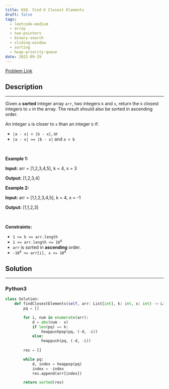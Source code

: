 ```yaml
---
title: 658. Find K Closest Elements
draft: false
tags: 
  - leetcode-medium
  - array
  - two-pointers
  - binary-search
  - sliding-window
  - sorting
  - heap-priority-queue
date: 2022-09-29
---
```


[Problem Link](https://leetcode.com/problems/find-k-closest-elements/)

## Description

---
<p>Given a <strong>sorted</strong> integer array <code>arr</code>, two integers <code>k</code> and <code>x</code>, return the <code>k</code> closest integers to <code>x</code> in the array. The result should also be sorted in ascending order.</p>

<p>An integer <code>a</code> is closer to <code>x</code> than an integer <code>b</code> if:</p>

<ul>
	<li><code>|a - x| &lt; |b - x|</code>, or</li>
	<li><code>|a - x| == |b - x|</code> and <code>a &lt; b</code></li>
</ul>

<p>&nbsp;</p>
<p><strong class="example">Example 1:</strong></p>

<div class="example-block">
<p><strong>Input:</strong> <span class="example-io">arr = [1,2,3,4,5], k = 4, x = 3</span></p>

<p><strong>Output:</strong> <span class="example-io">[1,2,3,4]</span></p>
</div>

<p><strong class="example">Example 2:</strong></p>

<div class="example-block">
<p><strong>Input:</strong> <span class="example-io">arr = [1,1,2,3,4,5], k = 4, x = -1</span></p>

<p><strong>Output:</strong> <span class="example-io">[1,1,2,3]</span></p>
</div>

<p>&nbsp;</p>
<p><strong>Constraints:</strong></p>

<ul>
	<li><code>1 &lt;= k &lt;= arr.length</code></li>
	<li><code>1 &lt;= arr.length &lt;= 10<sup>4</sup></code></li>
	<li><code>arr</code> is sorted in <strong>ascending</strong> order.</li>
	<li><code>-10<sup>4</sup> &lt;= arr[i], x &lt;= 10<sup>4</sup></code></li>
</ul>


## Solution

---
### Python3
``` py title='find-k-closest-elements'
class Solution:
    def findClosestElements(self, arr: List[int], k: int, x: int) -> List[int]:
        pq = []

        for i, num in enumerate(arr):
            d = abs(num - x)
            if len(pq) == k:
                heappushpop(pq, (-d, -i))
            else:
                heappush(pq, (-d, -i))
        
        res = []

        while pq:
            d, index = heappop(pq)
            index = -index
            res.append(arr[index])

        return sorted(res)
            
```

